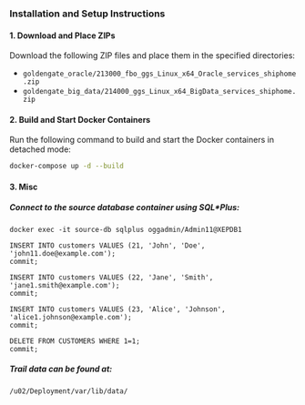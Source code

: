 ### Installation and Setup Instructions

#### 1. Download and Place ZIPs

Download the following ZIP files and place them in the specified directories:

- `goldengate_oracle/213000_fbo_ggs_Linux_x64_Oracle_services_shiphome.zip`
- `goldengate_big_data/214000_ggs_Linux_x64_BigData_services_shiphome.zip`

#### 2. Build and Start Docker Containers

Run the following command to build and start the Docker containers in detached mode:

```bash
docker-compose up -d --build
```

#### 3. Misc

##### Connect to the source database container using SQL*Plus:
```
docker exec -it source-db sqlplus oggadmin/Admin11@XEPDB1

INSERT INTO customers VALUES (21, 'John', 'Doe', 'john11.doe@example.com');
commit;

INSERT INTO customers VALUES (22, 'Jane', 'Smith', 'jane1.smith@example.com');
commit;

INSERT INTO customers VALUES (23, 'Alice', 'Johnson', 'alice1.johnson@example.com');
commit;

DELETE FROM CUSTOMERS WHERE 1=1;
commit;
```

##### Trail data can be found at:
```
/u02/Deployment/var/lib/data/
```
